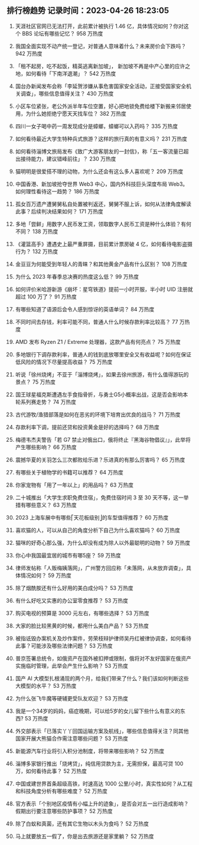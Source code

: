 
## 排行榜趋势 记录时间：2023-04-26 18:23:05
  
  1. 天涯社区官网已无法打开，此前累计被执行 1.46 亿，具体情况如何？你对这个 BBS 论坛有哪些记忆？ 958 万热度
    
  2. 我国全面实现不动产统一登记，对普通人意味着什么？未来房价会下跌吗？ 942 万热度
    
  3. 「租不起房，吃不起饭，精英逃离新加坡」， 新加坡不再是中产心里的应许之地，如何看待「下南洋退潮」？ 542 万热度
    
  4. 国台办新闻发布会称「李延贺涉嫌从事危害国家安全活动，正接受国家安全机关调查」，哪些信息值得关注？ 430 万热度
    
  5. 小区车位紧张，老公外派半年车位空置，好心把地锁免费给楼下新搬来邻居使用，为什么她拒绝宁愿天天找车位？ 382 万热度
    
  6. 四川一女子喝中药一周发现成分是蟑螂，蟑螂可以入药吗？ 335 万热度
    
  7. 如何看待最近大学生特种兵式旅游？这样的旅行真的有意义吗？ 231 万热度
    
  8. 如何看待淄博文旅局发布《致广大游客朋友的一封信》，称「五一客流量已超出接待能力，建议错峰前往」？ 230 万热度
    
  9. 猫明明是很爱搭不理的动物，为什么还会有这么多人喜欢呢？ 209 万热度
    
  10. 中国香港、新加坡抢夺世界 Web3 中心，国内外科技巨头深度布局 Web3。如何理性看待这一趋势？ 186 万热度
    
  11. 孤女百万遗产遭舅舅私自处置被判返还，舅舅不服上诉，如何从法律角度解读此事？后续判决结果如何？ 171 万热度
    
  12. 多地「尝鲜」用数字人民币发工资，领取数字人民币工资是种什么体验？有何不同？ 138 万热度
    
  13. 《灌篮高手》遭遇史上最严重屏摄，目前累计票房破 4 亿，如何看待电影盗摄行为？ 132 万热度
    
  14. 金豆豆为何能受到年轻人的青睐？和其他黄金产品有什么区别？ 108 万热度
    
  15. 为什么 2023 年春季总决赛的热度这么低？ 99 万热度
    
  16. 如何评价米哈游新游《崩坏：星穹铁道》提前一小时开服，半小时 UID 注册就超过 100 万了？ 91 万热度
    
  17. 有哪些知道了语源后会令人感到惊讶的英语单词？ 84 万热度
    
  18. 不同时间去存钱，利率可能不同，普通人什么时候存款利率比较高？ 77 万热度
    
  19. AMD 发布 Ryzen Z1 / Extreme 处理器，这款产品有何亮点？ 75 万热度
    
  20. 多地银行下调存款利率，普通人的钱到底放哪里安全又有收益呢？如何在保证低风险的情况下尽量提高收益？ 75 万热度
    
  21. 听说「徐州烧烤」不亚于「淄博烧烤」，如果去徐州旅游，有什么值得游玩的景点？ 75 万热度
    
  22. 国王球星福克斯遭遇左手食指骨折，与勇士G5小概率出战，这是否会影响本轮系列赛走势？ 74 万热度
    
  23. 古代游牧/渔猎部落是如何在恶劣的环境下培育出优良的战马？ 71 万热度
    
  24. 存款利率下调，提前还贷和投资黄金是好的选择吗？ 68 万热度
    
  25. 梅德韦杰夫警告「若 G7 禁止对俄出口，俄将终止『黑海谷物倡议』」，此举将产生哪些影响？ 66 万热度
    
  26. 震撼华夏的关羽怎么三次都败给乐进？乐进真的有那么厉害吗？ 65 万热度
    
  27. 有哪些关于植物学的书籍可以推荐？ 64 万热度
    
  28. 你家宠物有「用了一年以上」的用品吗？ 63 万热度
    
  29. 二十城推出「大学生求职免费住宿」，免费住宿时间 3 至 30 天不等，这一举措有哪些意义？ 63 万热度
    
  30. 2023 上海车展中有哪些⎡天花板级别⎦的车型值得推荐？ 60 万热度
    
  31. 喜欢猫的人，可以从自己的角度分析下自己为什么喜欢猫吗？ 60 万热度
    
  32. 猫咪的好奇心那么强，为什么却没有成为除人以外最聪明的动物？ 59 万热度
    
  33. 你心中我国最宜居的城市有哪5座？ 59 万热度
    
  34. 律师发帖称「人贩梅姨落网」，广州警方回应称「未落网，从未放弃调查」，具体情况如何？ 59 万热度
    
  35. 除了烟酰胺还有什么好用的美白成分吗？ 53 万热度
    
  36. 有什么好吃又实惠的办公室零食推荐？ 53 万热度
    
  37. 购买电视的预算是 3000 元左右，有哪些选择？ 53 万热度
    
  38. 大家的脸比较黑黄的时候，都用什么美白产品？ 53 万热度
    
  39. 被指诋毁办案机关及炒作案件，劳荣枝辩护律师吴丹红被律协调查，如何看待此事？可能涉及哪些法律问题？ 53 万热度
    
  40. 普京签署总统令，如俄资产在国外被扣押或限制，俄将对不友好国家在俄资产实施临时管理，此举会产生什么影响？ 53 万热度
    
  41. 国产 AI 大模型扎根涌现的两个月，给我们带来了什么？我们该如何判断这些大模型的水平？ 53 万热度
    
  42. 为什么张飞牛魔等硬辅更受队友欢迎？ 53 万热度
    
  43. 我是一个34岁的妈妈，癌症晚期，可以给5岁的女儿留下些什么有意义的东西? 53 万热度
    
  44. 外交部表示「已落实丫丫回国运输方案及航线」，哪些信息值得关注？同其他国家开展大熊猫合作需注意哪些问题？ 53 万热度
    
  45. 新能源汽车行业将引入积分池制度，将带来哪些影响？ 52 万热度
    
  46. 淄博多家银行推出「烧烤贷」，纯信用贷款为主，无需担保，最高可贷 100 万，如何看待此事？ 52 万热度
    
  47. 中国或建世界首条超级高铁，时速高达 1000 公里/小时，真实性如何？从工程和科技角度分析有哪些难度？ 52 万热度
    
  48. 官方表示「个别地区疫情有小幅上升的迹象」，是否会对五一出行造成影响？假期出行要注意哪些防护事项？ 52 万热度
    
  49. 除了白蚁和真菌，还有其它生物以木头为食吗？ 52 万热度
    
  50. 马上就要放五一假了，你是出去旅游还是家里躺？ 52 万热度
    